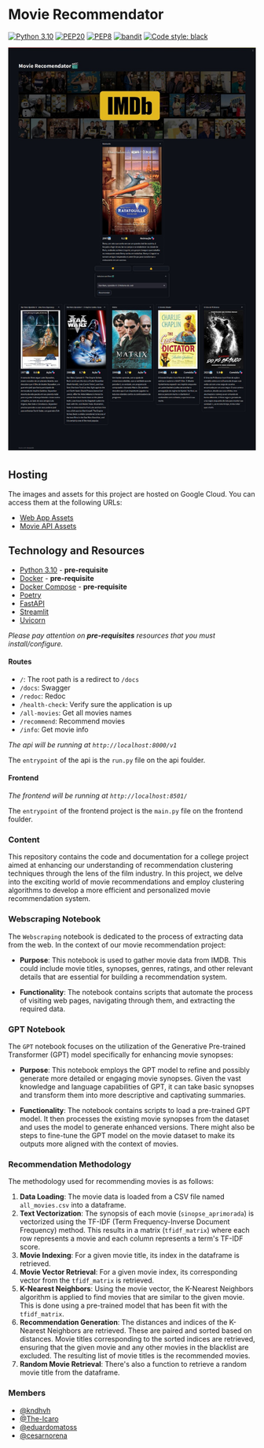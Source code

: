 # Movie Recommendator

[![Python 3.10](https://img.shields.io/badge/python-3.10-blue.svg)](https://www.python.org/downloads/release/python-31010/) 
[![PEP20](https://img.shields.io/badge/code%20style-pep20-red.svg)](https://www.python.org/dev/peps/pep-0020/) 
[![PEP8](https://img.shields.io/badge/code%20style-pep8-orange.svg)](https://www.python.org/dev/peps/pep-0008/) 
[![bandit](https://img.shields.io/badge/code%20style-bandit-green.svg)](https://github.com/PyCQA/bandit)
[![Code style: black](https://img.shields.io/badge/code%20style-black-000000.svg)](https://github.com/psf/black)


![](frontend/images/showcase.jpg)

## Hosting

The images and assets for this project are hosted on Google Cloud. You can access them at the following URLs:

- [Web App Assets](https://web-app-olylq7xdoa-rj.a.run.app)
- [Movie API Assets](https://movieapi-olylq7xdoa-rj.a.run.app/v1/docs)


## Technology and Resources

- [Python 3.10](https://www.python.org/downloads/release/python-31010/) - **pre-requisite**
- [Docker](https://www.docker.com/get-started) - **pre-requisite**
- [Docker Compose](https://docs.docker.com/compose/) - **pre-requisite**
- [Poetry](https://python-poetry.org/)
- [FastAPI](https://github.com/tiangolo/fastapi)
- [Streamlit](https://docs.streamlit.io/)
- [Uvicorn](https://github.com/encode/uvicorn)

*Please pay attention on **pre-requisites** resources that you must install/configure.*

#### Routes

- `/`: The root path is a redirect to `/docs`
- `/docs`: Swagger
- `/redoc`: Redoc
- `/health-check`: Verify sure the application is up
- `/all-movies`: Get all movies names
- `/recommend`: Recommend movies
- `/info`: Get movie info

*The api will be running at `http://localhost:8000/v1`*

The `entrypoint` of the api is the `run.py` file on the api foulder.

#### Frontend

*The frontend will be running at `http://localhost:8501/`*

The `entrypoint` of the frontend project is the `main.py` file on the frontend foulder.

### Content

This repository contains the code and documentation for a college project aimed at enhancing our understanding of recommendation clustering techniques through the lens of the film industry. In this project, we delve into the exciting world of movie recommendations and employ clustering algorithms to develop a more efficient and personalized movie recommendation system.


### Webscraping Notebook

The `Webscraping` notebook is dedicated to the process of extracting data from the web. In the context of our movie recommendation project:

- **Purpose**: This notebook is used to gather movie data from IMDB. This could include movie titles, synopses, genres, ratings, and other relevant details that are essential for building a recommendation system.

- **Functionality**: The notebook contains scripts that automate the process of visiting web pages, navigating through them, and extracting the required data.

### GPT Notebook

The `GPT` notebook focuses on the utilization of the Generative Pre-trained Transformer (GPT) model specifically for enhancing movie synopses:

- **Purpose**: This notebook employs the GPT model to refine and possibly generate more detailed or engaging movie synopses. Given the vast knowledge and language capabilities of GPT, it can take basic synopses and transform them into more descriptive and captivating summaries.

- **Functionality**: The notebook contains scripts to load a pre-trained GPT model. It then processes the existing movie synopses from the dataset and uses the model to generate enhanced versions. There might also be steps to fine-tune the GPT model on the movie dataset to make its outputs more aligned with the context of movies.



### Recommendation Methodology

The methodology used for recommending movies is as follows:

1. **Data Loading**: The movie data is loaded from a CSV file named `all_movies.csv` into a dataframe.
2. **Text Vectorization**: The synopsis of each movie (`sinopse_aprimorada`) is vectorized using the TF-IDF (Term Frequency-Inverse Document Frequency) method. This results in a matrix (`tfidf_matrix`) where each row represents a movie and each column represents a term's TF-IDF score.
3. **Movie Indexing**: For a given movie title, its index in the dataframe is retrieved.
4. **Movie Vector Retrieval**: For a given movie index, its corresponding vector from the `tfidf_matrix` is retrieved.
5. **K-Nearest Neighbors**: Using the movie vector, the K-Nearest Neighbors algorithm is applied to find movies that are similar to the given movie. This is done using a pre-trained model that has been fit with the `tfidf_matrix`.
6. **Recommendation Generation**: The distances and indices of the K-Nearest Neighbors are retrieved. These are paired and sorted based on distances. Movie titles corresponding to the sorted indices are retrieved, ensuring that the given movie and any other movies in the blacklist are excluded. The resulting list of movie titles is the recommended movies.
7. **Random Movie Retrieval**: There's also a function to retrieve a random movie title from the dataframe.




### Members

* [@kndhvh](https://github.com/KndHvH)
* [@The-Icaro](https://github.com/The-Icaro)
* [@eduardomatoss](https://github.com/eduardomatoss)
* [@cesarnorena](https://github.com/cesarnorena)

